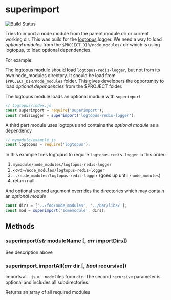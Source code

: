 # superimport

[![Build Status](https://travis-ci.org/Andifeind/superimport.svg?branch=master)](https://travis-ci.org/Andifeind/superimport)

Tries to import a node module from the parent module dir or current working dir.
This was build for the [logtopus](https://github.com/Andifeind/logtopus) logger.
We need a way to load *optional modules* from the `$PROJECT_DIR/node_modules/` dir which is using logtopus, to load optional dependencies.

For example:

The logtopus module should load `logtopus-redis-logger`, but not from its own node_modules directory.
It should be load from `$PROJECT_DIR/node_modules` folder. This gives developers the
opportunity to load *optional dependencies* from the $PROJECT folder.

The logtopus module loads an optional module with `superimport`

```js
// logtopus/index.js
const superimport = require('superimport');
const redisLogger = superimport('logtopus-redis-logger');
```

A third part module uses logtopus and contains the *optional module* as a dependency

```js
// mymodule/example.js
const logtopus = require('logtopus');
```

In this example tries logtopus to require `logtopus-redis-logger` in this order:

1) `mymodule/node_modules/logtopus-redis-logger`  
2) `<cwd>/node_modules/logtopus-redis-logger`  
3) `../node_modules/logtopus-redis-logger` (goes up until `/node_modules`)  
4) return null

And optional second argument overrides the directories which may contain an *optional module*

```js
const dirs = ['../foo/node_modules', '../bar/libs/'];
const mod = superimport('somemodule', dirs);
```


## Methods

### superimport(*str* moduleName [, *arr* importDirs])

See description above

### superimport.importAll(*arr* dir [, *bool* recursive])

Imports all `.js` or `.node` files from `dir`. The second `recursive` parameter is optional and includes all subdirectories.

Returns an array of all required modules
